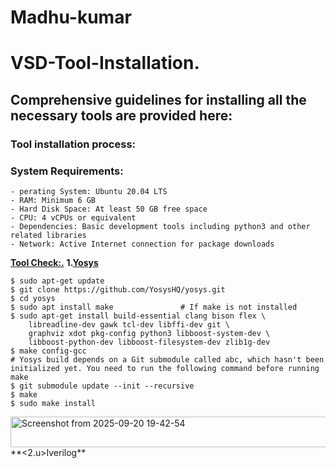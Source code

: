 # Madhu-kumar
# VSD-Tool-Installation.  
## **Comprehensive guidelines for installing all the necessary tools are provided here:**  
### **Tool installation process:**  
### **System Requirements:**   
    - perating System: Ubuntu 20.04 LTS  
    - RAM: Minimum 6 GB  
    - Hard Disk Space: At least 50 GB free space  
    - CPU: 4 vCPUs or equivalent  
    - Dependencies: Basic development tools including python3 and other related libraries  
    - Network: Active Internet connection for package downloads  
    
**<u>Tool Check:.</u>**
**1.<u>Yosys</u>**
```
$ sudo apt-get update
$ git clone https://github.com/YosysHQ/yosys.git
$ cd yosys
$ sudo apt install make               # If make is not installed
$ sudo apt-get install build-essential clang bison flex \
    libreadline-dev gawk tcl-dev libffi-dev git \
    graphviz xdot pkg-config python3 libboost-system-dev \
    libboost-python-dev libboost-filesystem-dev zlib1g-dev
$ make config-gcc
# Yosys build depends on a Git submodule called abc, which hasn't been initialized yet. You need to run the following command before running make
$ git submodule update --init --recursive
$ make 
$ sudo make install
```
<img width="789" height="49" alt="Screenshot from 2025-09-20 19-42-54" src="https://github.com/user-attachments/assets/f2943c18-9718-4a3b-b980-02f281e5b6ff" />  
**<2.u>Iverilog</u>**
